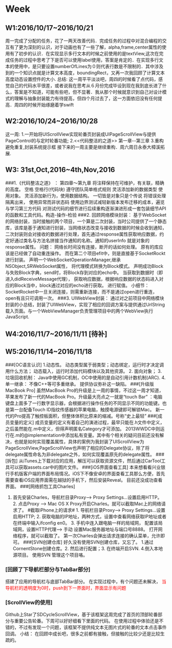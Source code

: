 # Week
## W1:2016/10/17~2016/10/21
周一完成了分配的任务，花了一两天改善代码．完成任务的过程中对混合编程的交互有了更为深刻的认识，对于动画也有了一些了解，alpha,frame,center属性的使用有了初步的认识．在实现显示多行文本的时候之前使用的是textView,这次在完成任务的过程中思考了下是否可以使用label使用，答案是肯定的．在实现多行文本的使用中，是只要设置numberOfLines为０则代表行数是不限制的．其中涉及到的一个知识点就是计算文本高度，boundingRect，又再一次我回顾了计算文本高度动态设置控件的大小.
总结: 这一周平平淡淡吧，周四的时候看了点代码，感觉自己的代码水平很差，或者说我在思考从６月份完成毕设到现在我到底长进了什么，答案是不知道，可能有些吧，但不显著．我从那个时候就意识到自己对设计模式的理解与抽象封装能力有待提高，但四个月过去了，这一方面依旧没有任何提高．周四的时候开始琢磨着学swift

## W2:2016/10/24~2016/10/28
这一周:
1.一开始将UIScrollView实现轮番页封装成UIPageScrollView与提供PageControl的与定时轮番功能;
2.<<代码整洁的之道>> 第一章--第三章
3.重构　避免重复,封装系统提示框
接下来的一周主要是继续重构．周六周日永泰大樟溪拓展.

## W3: 31st,Oct,2016~4th,Nov,2016
###1.《代码整洁之道》 ： 第四章～第九章
将注释保持在可维护，有关联，精确的高度。 空格 空格行(代码块) 遵守团队简单格式规则
灵活添加新的数据类型 使用对象。 灵活添加新行为，使用数据结构。 一切皆是对象只是个传说
将错误处理隔离出来， 使用异常而非状态码
使用边界测试减轻新版本发布迁移的成本，遍览与学习第三方代码
对测试代码的细节进行后续重构逐渐演进形成一套包装细节API的函数和工具代码。构造-操作-检验
###2. 回顾网络模块封装：
基于WebSocket的网络封装，当时接触的两个项目，一个算是二次封装，当时公司提供了一个静态库，该库是基于通知进行封装，当网络状态改变与接收到数据的时候会收到通知，二次封装则会对接收的数据进行处理，首先通过response属性获取响应数据，约定好通过类名与方法名拼接当作通知的名称。通知的userInfo 就是对象的response属性。
问题： 网络长时间没有连接，断开的话如何处理。 原有的库应该是已经做了自动重连操作。
而在第二个项目efit中，则是直接基于SocketRockt进行封装。 声明一个WebSocketOperationManager,继承NSObject,SRWebSocket属性， 将代理模式转换为Block模式。 声明成功Block与失败Block字典，send时，将Block存到对应的echo中。 当获取到数据时（即进入didReceiveMessage代理）， 获取响应数据，根据响应数据的状态码进入对应的Block当中，block通过对应的echo进行获取。 进行赋值。
小细节： SocketRocket中一旦关闭连接，则需重新连接，而不是通过open进行重连， open有且只可调用一次。
###3. UIWebView封装：
通过对之前项目中网络模块封装的小总结，封装了UIWebView，实现了相应的回调方案与提供通过UrlString载入页面。与一个WebViewManager负责管理项目中的两个WebView执行JavaScript.
## W4:2016/11/7~2016/11/11 [待补]

## W5:2016/11/14~2016/11/18
###[OC语言认识]
1.动态性。 动态类型属于弱类型；动态绑定，运行时才决定调用什么方法； 动态载入，运行时添加代码模块以及其他资源。
2. 面向对象； 
3. 垃圾回收机制： Java中使用GC机制，OC中使用的是自动引用计数机制(ARC).
4. 单一继承： 不像C++等可多重继承。 提供协议弥补这一缺陷。
###[升级版MacBook Pro]
虽然MacBook Pro的升级是上一周的事情，不过这一周才知道，苹果发布了新一代的MacBook Pro。升级最大亮点之一就是“touch Bar” ：电脑键盘上面多了一行数字显示器，会根据进行操作任务的不同显示不同的功能键。也是第一台配备Touch ID指纹传感器的苹果电脑，触摸电源键即可解锁Mac。
新一代的Pro提高了触控板面积，但整体体积比原来的缩减。号称“史上最轻”
###[成员变量的定义] 
成员变量的定义有着自己的演进过程，最早只能在.h文件中定义，之后虽然能在.m中定义，但得声明匿名Category才可添加。 2013WWDC中则运行在.m的@implementation中添加私有变量。其中有个相关的疑问目前还没有解决，也就是如何实现覆盖属性，具体的案例为我封装了UIScrollView为PageScrollView,PageScrollView也声明了相应的Delegate协议，除了将delegate属性命名为非delegate之外，如何实现覆盖原先的delegate属性。
###[拆包] 
从iTunes上下载对应的应用，解压可以获取资源文件，然后通过CarTool工具可以获取assets.car中的图片文件。
###[iOS界面查看工具] 
本来想看看兴业银行手机版客户端的界面布局情况。iOS下不像安卓的界面查看工具那么方便，首先需要查看iOS应用界面需在越狱的手机下，然后安装Reveal。 目前还没成功查看界面。
###[网络抓包工具Charles]
1. 首先安装Charles，导航栏目录Proxy--> Proxy Settings...设置启用HTTP。 2. 点击Proxy --> Mac OS X Proxy开启Charles。就可以截取Mac上的网络请求了。 #截取iPhone上的请求# 1. 导航栏目录Proxy--> Proxy Settings...设置启用HTTP; 2. 获取电脑的IP地址，两种方式，设置中查看网络获取IP地址或者在终端中输入ifconfig en0。 3. 手机中连入跟电脑一样的局域网， 配置该局域网，设置HTTP代理--> 手动 设置Mac服务器地址与端口号8888。 打开网络程序，就可以截取了。 第一次Charles会弹出请求连接的确认菜单，允许即可。
###[SVN创建仓库] 
好久没有使用SVN创建仓库，又忘了。 1.通过CornentStone创建仓库。2. 然后进行配置；3. 在终端开启SVN. 4.倒入本地源项目。 使用SVN
管理这个项目咯。
### [回顾了下导航栏部分与TabBar部分]
搭建了应用的导航栏与底部TabBar部分。 在实现过程中，有个问题还未解决， <font color="red">当导航栏的透明度为0时，push到下一界面时，界面显示有问题</font>
### [ScrollView的使用]
Github上Star了SDCycleScrollView，基于该框架这周完成了首页的顶部轮番部分与重要公告轮番。下周可以好好细看下里面的代码。 在使用过程中体验还是不错的，不过有发现一个问题，该框架不提供纯文本无图片式的轮番的文本点击事件回调。
小结： 在回顾中成长吧，很多之前都有接触，但接触的比较少还是比较生疏的。 
